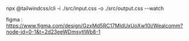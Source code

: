 npx @tailwindcss/cli -i ./src/input.css -o ./src/output.css --watch

figma : https://www.figma.com/design/GzxMd5RC17MldUxUoXw10i/Wealcomm?node-id=0-1&t=2d23eeWDmsytlWb8-1